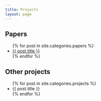 ```yaml
---
title: Projects
layout: page
---
```


## Papers

<ul>
{% for post in site.categories.papers %}
<li>
<a href="{{post.url}}">
{{ post.title }}
</a>
</li>
{% endfor %}
</ul>

## Other projects

<ul>
{% for post in site.categories.projects %}
<li>{{ post.title }}</li>
{% endfor %}
</ul>
